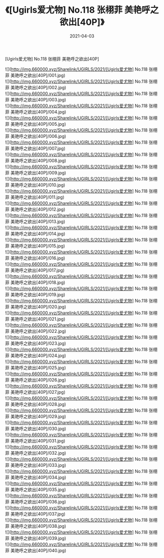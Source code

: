 ﻿---
layout: post
title:  《[Ugirls爱尤物] No.118 张栩菲 美艳呼之欲出[40P]》
date:   2021-04-03
img: http://img.660000.xyz/Sharelink/UGIRLS/2021/[Ugirls爱尤物] No.118 张栩菲 美艳呼之欲出[40P]/000.jpg
categories: [美女, 清纯, 唯美]
---

[Ugirls爱尤物] No.118 张栩菲 美艳呼之欲出[40P]

  ![](http://img.660000.xyz/Sharelink/UGIRLS/2021/[Ugirls爱尤物] No.118 张栩菲 美艳呼之欲出[40P]/001.jpg) <br> ![](http://img.660000.xyz/Sharelink/UGIRLS/2021/[Ugirls爱尤物] No.118 张栩菲 美艳呼之欲出[40P]/002.jpg) <br> ![](http://img.660000.xyz/Sharelink/UGIRLS/2021/[Ugirls爱尤物] No.118 张栩菲 美艳呼之欲出[40P]/003.jpg) <br> ![](http://img.660000.xyz/Sharelink/UGIRLS/2021/[Ugirls爱尤物] No.118 张栩菲 美艳呼之欲出[40P]/004.jpg) <br> ![](http://img.660000.xyz/Sharelink/UGIRLS/2021/[Ugirls爱尤物] No.118 张栩菲 美艳呼之欲出[40P]/005.jpg) <br> ![](http://img.660000.xyz/Sharelink/UGIRLS/2021/[Ugirls爱尤物] No.118 张栩菲 美艳呼之欲出[40P]/006.jpg) <br> ![](http://img.660000.xyz/Sharelink/UGIRLS/2021/[Ugirls爱尤物] No.118 张栩菲 美艳呼之欲出[40P]/007.jpg) <br> ![](http://img.660000.xyz/Sharelink/UGIRLS/2021/[Ugirls爱尤物] No.118 张栩菲 美艳呼之欲出[40P]/008.jpg) <br> ![](http://img.660000.xyz/Sharelink/UGIRLS/2021/[Ugirls爱尤物] No.118 张栩菲 美艳呼之欲出[40P]/009.jpg) <br> ![](http://img.660000.xyz/Sharelink/UGIRLS/2021/[Ugirls爱尤物] No.118 张栩菲 美艳呼之欲出[40P]/010.jpg) <br> ![](http://img.660000.xyz/Sharelink/UGIRLS/2021/[Ugirls爱尤物] No.118 张栩菲 美艳呼之欲出[40P]/011.jpg) <br> ![](http://img.660000.xyz/Sharelink/UGIRLS/2021/[Ugirls爱尤物] No.118 张栩菲 美艳呼之欲出[40P]/012.jpg) <br> ![](http://img.660000.xyz/Sharelink/UGIRLS/2021/[Ugirls爱尤物] No.118 张栩菲 美艳呼之欲出[40P]/013.jpg) <br> ![](http://img.660000.xyz/Sharelink/UGIRLS/2021/[Ugirls爱尤物] No.118 张栩菲 美艳呼之欲出[40P]/014.jpg) <br> ![](http://img.660000.xyz/Sharelink/UGIRLS/2021/[Ugirls爱尤物] No.118 张栩菲 美艳呼之欲出[40P]/015.jpg) <br> ![](http://img.660000.xyz/Sharelink/UGIRLS/2021/[Ugirls爱尤物] No.118 张栩菲 美艳呼之欲出[40P]/016.jpg) <br> ![](http://img.660000.xyz/Sharelink/UGIRLS/2021/[Ugirls爱尤物] No.118 张栩菲 美艳呼之欲出[40P]/017.jpg) <br> ![](http://img.660000.xyz/Sharelink/UGIRLS/2021/[Ugirls爱尤物] No.118 张栩菲 美艳呼之欲出[40P]/018.jpg) <br> ![](http://img.660000.xyz/Sharelink/UGIRLS/2021/[Ugirls爱尤物] No.118 张栩菲 美艳呼之欲出[40P]/019.jpg) <br> ![](http://img.660000.xyz/Sharelink/UGIRLS/2021/[Ugirls爱尤物] No.118 张栩菲 美艳呼之欲出[40P]/020.jpg) <br> ![](http://img.660000.xyz/Sharelink/UGIRLS/2021/[Ugirls爱尤物] No.118 张栩菲 美艳呼之欲出[40P]/021.jpg) <br> ![](http://img.660000.xyz/Sharelink/UGIRLS/2021/[Ugirls爱尤物] No.118 张栩菲 美艳呼之欲出[40P]/022.jpg) <br> ![](http://img.660000.xyz/Sharelink/UGIRLS/2021/[Ugirls爱尤物] No.118 张栩菲 美艳呼之欲出[40P]/023.jpg) <br> ![](http://img.660000.xyz/Sharelink/UGIRLS/2021/[Ugirls爱尤物] No.118 张栩菲 美艳呼之欲出[40P]/024.jpg) <br> ![](http://img.660000.xyz/Sharelink/UGIRLS/2021/[Ugirls爱尤物] No.118 张栩菲 美艳呼之欲出[40P]/025.jpg) <br> ![](http://img.660000.xyz/Sharelink/UGIRLS/2021/[Ugirls爱尤物] No.118 张栩菲 美艳呼之欲出[40P]/026.jpg) <br> ![](http://img.660000.xyz/Sharelink/UGIRLS/2021/[Ugirls爱尤物] No.118 张栩菲 美艳呼之欲出[40P]/027.jpg) <br> ![](http://img.660000.xyz/Sharelink/UGIRLS/2021/[Ugirls爱尤物] No.118 张栩菲 美艳呼之欲出[40P]/028.jpg) <br> ![](http://img.660000.xyz/Sharelink/UGIRLS/2021/[Ugirls爱尤物] No.118 张栩菲 美艳呼之欲出[40P]/029.jpg) <br> ![](http://img.660000.xyz/Sharelink/UGIRLS/2021/[Ugirls爱尤物] No.118 张栩菲 美艳呼之欲出[40P]/030.jpg) <br> ![](http://img.660000.xyz/Sharelink/UGIRLS/2021/[Ugirls爱尤物] No.118 张栩菲 美艳呼之欲出[40P]/031.jpg) <br> ![](http://img.660000.xyz/Sharelink/UGIRLS/2021/[Ugirls爱尤物] No.118 张栩菲 美艳呼之欲出[40P]/032.jpg) <br> ![](http://img.660000.xyz/Sharelink/UGIRLS/2021/[Ugirls爱尤物] No.118 张栩菲 美艳呼之欲出[40P]/033.jpg) <br> ![](http://img.660000.xyz/Sharelink/UGIRLS/2021/[Ugirls爱尤物] No.118 张栩菲 美艳呼之欲出[40P]/034.jpg) <br> ![](http://img.660000.xyz/Sharelink/UGIRLS/2021/[Ugirls爱尤物] No.118 张栩菲 美艳呼之欲出[40P]/035.jpg) <br> ![](http://img.660000.xyz/Sharelink/UGIRLS/2021/[Ugirls爱尤物] No.118 张栩菲 美艳呼之欲出[40P]/036.jpg) <br> ![](http://img.660000.xyz/Sharelink/UGIRLS/2021/[Ugirls爱尤物] No.118 张栩菲 美艳呼之欲出[40P]/037.jpg) <br> ![](http://img.660000.xyz/Sharelink/UGIRLS/2021/[Ugirls爱尤物] No.118 张栩菲 美艳呼之欲出[40P]/038.jpg) <br> ![](http://img.660000.xyz/Sharelink/UGIRLS/2021/[Ugirls爱尤物] No.118 张栩菲 美艳呼之欲出[40P]/039.jpg) <br> ![](http://img.660000.xyz/Sharelink/UGIRLS/2021/[Ugirls爱尤物] No.118 张栩菲 美艳呼之欲出[40P]/040.jpg) <br>